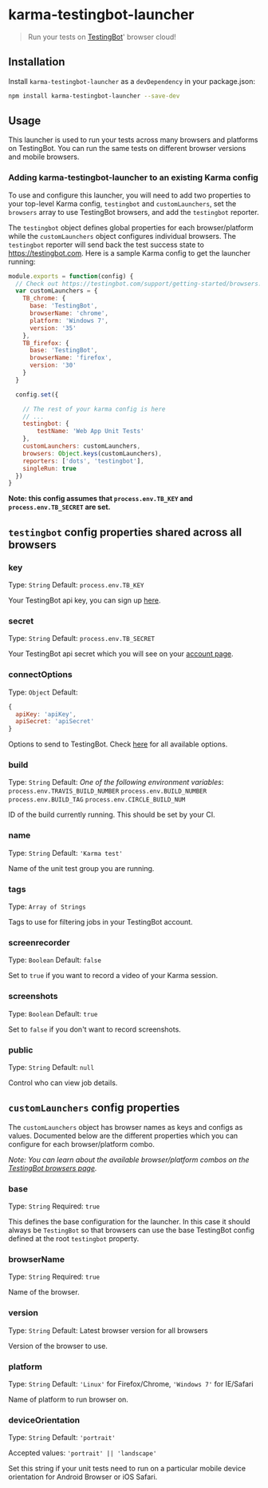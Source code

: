 # karma-testingbot-launcher

> Run your tests on [TestingBot](https://testingbot.com/)' browser cloud!


## Installation

Install `karma-testingbot-launcher` as a `devDependency` in your package.json:

```bash
npm install karma-testingbot-launcher --save-dev
```

## Usage

This launcher is used to run your tests across many browsers and platforms on TestingBot. You can run the same tests on different browser versions and mobile browsers.

### Adding karma-testingbot-launcher to an existing Karma config

To use and configure this launcher, you will need to add two properties to your top-level Karma config, `testingbot` and `customLaunchers`, set the `browsers` array to use TestingBot browsers, and add the `testingbot` reporter.

The `testingbot` object defines global properties for each browser/platform while the `customLaunchers` object configures individual browsers. The `testingbot` reporter will send back the test success state to https://testingbot.com. Here is a sample Karma config to get the launcher running:

```js
module.exports = function(config) {
  // Check out https://testingbot.com/support/getting-started/browsers.html for all browser possibilities
  var customLaunchers = {
    TB_chrome: {
      base: 'TestingBot',
      browserName: 'chrome',
      platform: 'Windows 7',
      version: '35'
    },
    TB_firefox: {
      base: 'TestingBot',
      browserName: 'firefox',
      version: '30'
    }
  }

  config.set({

    // The rest of your karma config is here
    // ...
    testingbot: {
        testName: 'Web App Unit Tests'
    },
    customLaunchers: customLaunchers,
    browsers: Object.keys(customLaunchers),
    reporters: ['dots', 'testingbot'],
    singleRun: true
  })
}
```

**Note: this config assumes that `process.env.TB_KEY` and `process.env.TB_SECRET` are set.**

## `testingbot` config properties shared across all browsers

### key
Type: `String`
Default: `process.env.TB_KEY`

Your TestingBot api key, you can sign up [here](https://testingbot.com/users/sign_up).

### secret
Type: `String`
Default: `process.env.TB_SECRET`

Your TestingBot api secret which you will see on your [account page](https://testingbot.com/members).

### connectOptions
Type: `Object`
Default:
```js
{
  apiKey: 'apiKey',
  apiSecret: 'apiSecret'
}
```

Options to send to TestingBot. Check [here](https://testingbot.com/support/other/test-options) for all available options.

### build
Type: `String`
Default: *One of the following environment variables*:
`process.env.TRAVIS_BUILD_NUMBER`
`process.env.BUILD_NUMBER`
`process.env.BUILD_TAG`
`process.env.CIRCLE_BUILD_NUM`

ID of the build currently running. This should be set by your CI.

### name
Type: `String`
Default: `'Karma test'`

Name of the unit test group you are running.

### tags
Type: `Array of Strings`

Tags to use for filtering jobs in your TestingBot account.

### screenrecorder
Type: `Boolean`
Default: `false`

Set to `true` if you want to record a video of your Karma session.

### screenshots
Type: `Boolean`
Default: `true`

Set to `false` if you don't want to record screenshots.

### public
Type: `String`
Default: `null`

Control who can view job details.

## `customLaunchers` config properties

The `customLaunchers` object has browser names as keys and configs as values. Documented below are the different properties which you can configure for each browser/platform combo.

*Note: You can learn about the available browser/platform combos on the [TestingBot browsers page](https://testingbot.com/support/getting-started/browsers.html).*

### base
Type: `String`
Required: `true`

This defines the base configuration for the launcher. In this case it should always be `TestingBot` so that browsers can use the base TestingBot config defined at the root `testingbot` property.

### browserName
Type: `String`
Required: `true`

Name of the browser.

### version
Type: `String`
Default: Latest browser version for all browsers

Version of the browser to use.

### platform
Type: `String`
Default: `'Linux'` for Firefox/Chrome, `'Windows 7'` for IE/Safari

Name of platform to run browser on.

### deviceOrientation
Type: `String`
Default: `'portrait'`

Accepted values: `'portrait' || 'landscape'`

Set this string if your unit tests need to run on a particular mobile device orientation for Android Browser or iOS Safari.